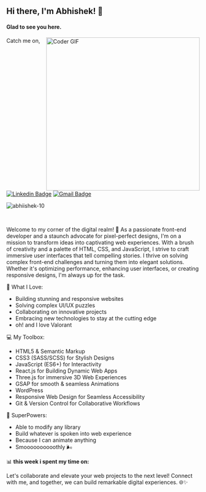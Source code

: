 ## Hi there, I'm Abhishek! 👋
#### Glad to see you here.

<img align="right" src="https://user-images.githubusercontent.com/74038190/216644497-1951db19-8f3d-4e44-ac08-8e9d7e0d94a7.gif"   alt="Coder GIF" width="400" >

Catch me on,

[![Linkedin Badge](https://img.shields.io/badge/-Abhishek-blue?style=flat-square&logo=Linkedin&logoColor=white&link=https://www.linkedin.com/in/abhiishek-creates/)](https://www.linkedin.com/in/abhiishek-creates/)
[![Gmail Badge](https://img.shields.io/badge/-abhishekkathiriya72@gmail.com-c14438?style=flat-square&logo=Gmail&logoColor=white&link=mailto:abhishekkathiriya72@gmail.com)](mailto:abhishekkathiriya72@gmail.com) 
<br>
<p align="left"> <img src="https://komarev.com/ghpvc/?username=abhiishek-10" alt="abhiishek-10" /> </p>
</br>

Welcome to my corner of the digital realm! 🌟
As a passionate front-end developer and a staunch advocate for pixel-perfect designs, I'm on a mission to transform ideas into captivating web experiences. With a brush of creativity and a palette of HTML, CSS, and JavaScript, I strive to craft immersive user interfaces that tell compelling stories. I thrive on solving complex front-end challenges and turning them into elegant solutions. Whether it's optimizing performance, enhancing user interfaces, or creating responsive designs, I'm always up for the task.

🚀 What I Love:
- Building stunning and responsive websites
- Solving complex UI/UX puzzles
- Collaborating on innovative projects
- Embracing new technologies to stay at the cutting edge
- oh! and I love Valorant

  
💻 My Toolbox:
- HTML5 & Semantic Markup
- CSS3 (SASS/SCSS) for Stylish Designs
- JavaScript (ES6+) for Interactivity
- React.js for Building Dynamic Web Apps
- Three.js for immersive 3D Web Experiences
- GSAP for smooth & seamless Animations
- WordPress
- Responsive Web Design for Seamless Accessibility
- Git & Version Control for Collaborative Workflows

  
👾 SuperPowers:
- Able to modify any library
- Build whatever is spoken into web experience
- Because I can animate anything
- Smoooooooooothly 🌬

📊 **this week i spent my time on:**
<!--START_SECTION:waka-->
<!--END_SECTION:waka-->

Let's collaborate and elevate your web projects to the next level! Connect with me, and together, we can build remarkable digital experiences. 🌐✨

<!--
**abhiishek-10/abhiishek-10** is a ✨ _special_ ✨ repository because its `README.md` (this file) appears on your GitHub profile.

Here are some ideas to get you started:

- 🔭 I’m currently working on ...
- 🌱 I’m currently learning ...
- 👯 I’m looking to collaborate on ...
- 🤔 I’m looking for help with ...
- 💬 Ask me about ...
- 📫 How to reach me: ...
- 😄 Pronouns: ...
- ⚡ Fun fact: ...
-->
